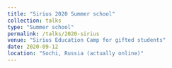 ```yaml
---
title: "Sirius 2020 Summer school"
collection: talks
type: "Summer school"
permalink: /talks/2020-sirius
venue: "Sirius Education Camp for gifted students"
date: 2020-09-12
location: "Sochi, Russia (actually online)"
---
```

